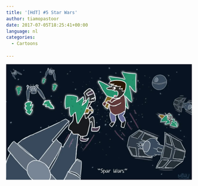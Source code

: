 ```yaml
---
title: '[HdT] #5 Star Wars'
author: tiamopastoor
date: 2017-07-05T18:25:41+00:00
language: nl
categories:
  - Cartoons

---
```


![](henk_de_tijdreiziger_5.webp)